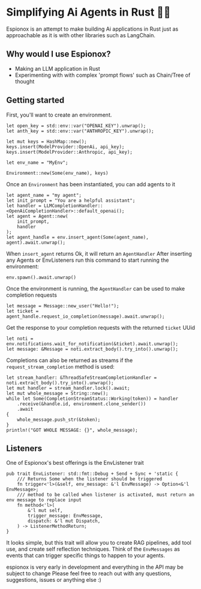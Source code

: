 # Simplifying Ai Agents in Rust 🕵🏼

Espionox is an attempt to make building Ai applications in Rust just as approachable as it is with other libraries such as LangChain.

## Why would I use Espionox?

- Making an LLM application in Rust
- Experimenting with with complex 'prompt flows' such as Chain/Tree of thought

## Getting started

First, you'll want to create an environment.

```
let open_key = std::env::var("OPENAI_KEY").unwrap();
let anth_key = std::env::var("ANTHROPIC_KEY").unwrap();

let mut keys = HashMap::new();
keys.insert(ModelProvider::OpenAi, api_key);
keys.insert(ModelProvider::Anthropic, api_key);

let env_name = "MyEnv";

Environment::new(Some(env_name), keys)
```

Once an `Environment` has been instantiated, you can add agents to it

```
let agent_name = "my agent";
let init_prompt = "You are a helpful assistant";
let handler = LLMCompletionHandler::<OpenAiCompletionHandler>::default_openai();
let agent = Agent::new(
    init_prompt,
    handler
);
let agent_handle = env.insert_agent(Some(agent_name), agent).await.unwrap();
```

When `insert_agent` returns Ok, it will return an `AgentHandler`
After inserting any Agents or EnvListeners run this command to start running the environment:

```
env.spawn().await.unwrap()
```

Once the environment is running, the `AgentHandler` can be used to make completion requests

```
let message = Message::new_user("Hello!");
let ticket = agent_handle.request_io_completion(message).await.unwrap();
```

Get the response to your completion requests with the returned `ticket` UUid

```
let noti = env.notifications.wait_for_notification(&ticket).await.unwrap();
let message: &Message = noti.extract_body().try_into().unwrap();
```

Completions can also be returned as streams if the `request_stream_completion` method is used:

```
let stream_handler: &ThreadSafeStreamCompletionHandler = noti.extract_body().try_into().unwrap();
let mut handler = stream_handler.lock().await;
let mut whole_message = String::new();
while let Some(CompletionStreamStatus::Working(token)) = handler
    .receive(&handle.id, environment.clone_sender())
    .await
{
    whole_message.push_str(&token);
}
println!("GOT WHOLE MESSAGE: {}", whole_message);
```

## Listeners

One of Espionox's best offerings is the EnvListener trait

```
pub trait EnvListener: std::fmt::Debug + Send + Sync + 'static {
    /// Returns Some when the listener should be triggered
    fn trigger<'l>(&self, env_message: &'l EnvMessage) -> Option<&'l EnvMessage>;
    /// method to be called when listener is activated, must return an env message to replace input
    fn method<'l>(
        &'l mut self,
        trigger_message: EnvMessage,
        dispatch: &'l mut Dispatch,
    ) -> ListenerMethodReturn;
}
```
It looks simple, but this trait will allow you to create RAG pipelines, add tool use, and create self reflection techniques.
Think of the `EnvMessages` as events that can trigger specific things to happen to your agents.


espionox is very early in development and everything in the API may be subject to change
Please feel free to reach out with any questions, suggestions, issues or anything else :)
